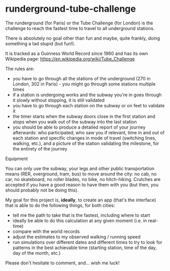 # runderground-tube-challenge

The runderground (for Paris) or the Tube Challenge (for London) is the challenge to reach the fastest time to travel to all underground stations.

There is absolutely no goal other than fun and maybe, quite frankly, doing something a tad stupid (but fun!).

It is tracked as a Guinness World Record since 1960 and has its own Wikipedia page: https://en.wikipedia.org/wiki/Tube_Challenge

The rules are:

- you have to go through all the stations of the underground (270 in London, 302 in Paris) - you might go through some stations multiple times
- if a station is undergoing works and the subway you're in goes through it slowly without stopping, it is still validated
- you have to go through each station on the subway or on feet to validate it
- the timer starts when the subway doors close in the first station and stops when you walk out of the subway into the last station
- you should be able to produce a detailed report of your journey afterwards: who participated, who saw you if relevant, time in and out of each station and specific changes in mode of travel (switching lines, walking, etc.), and a picture of the station validating the milestone, for the entirety of the journey

Equipment

You can only use the subway, your legs and other public transportation means (RER, overground, tram, bus) to move around the city: no cab, no car, no skateboard, no roller blades, no bike, no hitch-hiking. Crutches are accepted if you have a good reason to have them with you (but then, you should probably not be doing this).

My goal for this project is, **ideally**, to create an app (that's the interface) that is able to do the following things, for both cities:

- tell me the path to take that is the fastest, including where to start
- ideally be able to do this calculation at any given moment (i.e. in real-time)
- compare with the world records
- adjust the estimates to my observed walking / running speed
- run simulations over different dates and different times to try to look for patterns in the best achievable time (starting station, time of the day, day of the month, etc.)

Please don't hesitate to comment, and... wish me luck!

